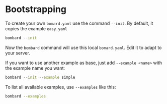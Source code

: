 # Bootstrapping

To create your own `bomard.yaml` use the command `--init`.
By default, it copies the example `easy.yaml`

```bash
bombard --init
```

Now the `bombard` command will use this local `bomard.yaml`.
Edit it to adapt to your server.

If you want to use another example as base, just add `--example <name>`
with the example name you want:

```bash
bombard --init --example simple
```

To list all available examples, use `--examples` like this:

```bash
bombard --examples
```
